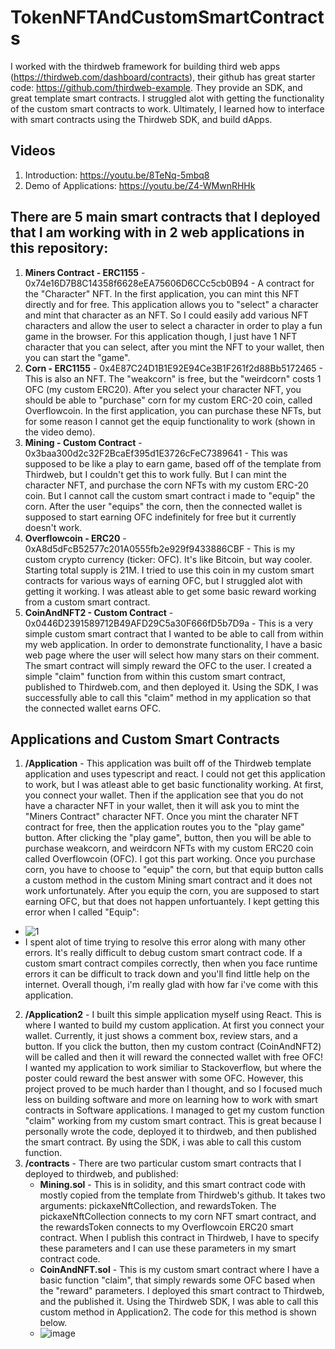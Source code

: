 ﻿# TokenNFTAndCustomSmartContracts
I worked with the thirdweb framework for building third web apps (https://thirdweb.com/dashboard/contracts), their github has great starter code: https://github.com/thirdweb-example. They provide an SDK, and great template smart contracts. I struggled alot with getting the functionality of the custom smart contracts to work. Ultimately, I learned how to interface with smart contracts using the Thirdweb SDK, and build dApps. 

## Videos
1. Introduction: https://youtu.be/8TeNq-5mbq8
2. Demo of Applications: https://youtu.be/Z4-WMwnRHHk

## There are 5 main smart contracts that I deployed that I am working with in 2 web applications in this repository:
1. **Miners Contract - ERC1155** - 0x74e16D7B8C14358f6628eEA75606D6CCc5cb0B94 - A contract for the "Character" NFT. In the first application, you can mint this NFT directly and for free. This application allows you to "select" a character and mint that character as an NFT. So I could easily add various NFT characters and allow the user to select a character in order to play a fun game in the browser. For this application though, I just have 1 NFT character that you can select, after you mint the NFT to your wallet, then you can start the "game".
2. **Corn - ERC1155** - 0x4E87C24D1B1E92E94Ce3B1F261f2d88Bb5172465 - This is also an NFT. The "weakcorn" is free, but the "weirdcorn" costs 1 OFC (my custom ERC20). After you select your character NFT, you should be able to "purchase" corn for my custom ERC-20 coin, called Overflowcoin. In the first application, you can purchase these NFTs, but for some reason I cannot get the equip functionality to work (shown in the video demo). 
3. **Mining - Custom Contract** - 0x3baa300d2c32F2BcaEf395d1E3726cFeC7389641 - This was supposed to be like a play to earn game, based off of the template from Thirdweb, but I couldn't get this to work fully. But I can mint the character NFT, and purchase the corn NFTs with my custom ERC-20 coin. But I cannot call the custom smart contract i made to "equip" the corn. After the user "equips" the corn, then the connected wallet is supposed to start earning OFC indefinitely for free but it currently doesn't work.
4. **Overflowcoin - ERC20** - 0xA8d5dFcB52577c201A0555fb2e929f9433886CBF - This is my custom crypto currency (ticker: OFC). It's like Bitcoin, but way cooler. Starting total supply is 21M. I tried to use this coin in my custom smart contracts for various ways of earning OFC, but I struggled alot with getting it working. I was atleast able to get some basic reward working from a custom smart contract. 
5. **CoinAndNFT2 - Custom Contract** - 0x0446D2391589712B49AFD29C5a30F666fD5b7D9a - This is a very simple custom smart contract that I wanted to be able to call from within my web application. In order to demonstrate functionality, I have a basic web page where the user will select how many stars on their comment. The smart contract will simply reward the OFC to the user. I created a simple "claim" function from within this custom smart contract, published to Thirdweb.com, and then deployed it. Using the SDK, I was successfully able to call this "claim" method in my application so that the connected wallet earns OFC.

## Applications and Custom Smart Contracts
1. **/Application** -
This application was built off of the Thirdweb template application and uses typescript and react. I could not get this application to work, but I was atleast able to get basic functionality working. At first, you connect your wallet. Then if the application see that you do not have a character NFT in your wallet, then it will ask you to mint the "Miners Contract" character NFT. Once you mint the charater NFT contract for free, then the application routes you to the "play game" button. After clicking the "play game", button, then you will be able to purchase weakcorn, and weirdcorn NFTs with my custom ERC20 coin called Overflowcoin (OFC). I got this part working. Once you purchase corn, you have to choose to "equip" the corn, but that equip button calls a custom method in the custom Mining smart contract and it does not work unfortunately. After you equip the corn, you are supposed to start earning OFC, but that does not happen unfortuantely. I kept getting this error when I called "Equip":
  -  ![1](https://user-images.githubusercontent.com/23727813/235560241-641f6b62-cd82-4612-b9ef-43ca64d71ca4.PNG)
  -  I spent alot of time trying to resolve this error along with many other errors. It's really difficult to debug custom smart contract code. If a custom smart contract compiles correctly, then when you face runtime errors it can be difficult to track down and you'll find little help on the internet. Overall though, i'm really glad with how far i've come with this application. 

2. **/Application2** -
I built this simple application myself using React. This is where I wanted to build my custom application. At first you connect your wallet. Currently, it just shows a comment box, review stars, and a button. If you click the button, then my custom contract (CoinAndNFT2) will be called and then it will reward the connected wallet with free OFC!  I wanted my application to work similiar to Stackoverflow, but where the poster could reward the best answer with some OFC. However, this project proved to be much harder than I thought, and so I focused much less on building software and more on learning how to work with smart contracts in Software applications. I managed to get my custom function "claim" working from my custom smart contract. This is great because I personally wrote the code, deployed it to thirdweb, and then published the smart contract. By using the SDK, i was able to call this custom function. 
3. **/contracts** - There are two particular custom smart contracts that I deployed to thirdweb, and published:
    - **Mining.sol** - This is in solidity, and this smart contract code with mostly copied from the template from Thirdweb's github. It takes two arguments: pickaxeNftCollection, and rewardsToken. The pickaxeNftCollection connects to my corn NFT smart contract, and the rewardsToken connects to my Overflowcoin ERC20 smart contract. When I publish this contract in Thirdweb, I have to specify these parameters and I can use these parameters in my smart contract code. 
    - **CoinAndNFT.sol** - This is my custom smart contract where I have a basic function "claim", that simply rewards some OFC based when the "reward" parameters. I deployed this smart contract to Thirdweb, and the published it. Using the Thirdweb SDK, I was able to call this custom method in Application2. The code for this method is shown below. 
    - ![image](https://user-images.githubusercontent.com/23727813/235562412-85307322-42e5-4a8d-9cd5-747cb7f02922.png)

  
